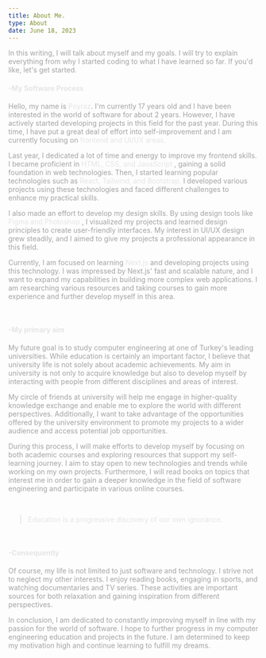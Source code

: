 ```yaml
---
title: About Me.
type: About
date: June 18, 2023
---
```


<p style="color:#a3a3a3; ">In this writing, I will talk about myself and my goals. I will try to explain everything from why I started coding to what I have learned so far. If you'd like, let's get started.</p>

<h4 style="color:#e5e5e5;">-My Software Process </h5>

<p style="color:#a3a3a3; font-weight: medium; ">Hello, my name is <span style="font-weight: medium; color:#e4e4e7">Poyraz</span>. I'm currently 17 years old and I have been interested in the world of software for about 2 years. However, I have actively started developing projects in this field for the past year. During this time, I have put a great deal of effort into self-improvement and I am currently focusing on<span style="font-weight: medium; color:#e4e4e7"> frontend and UI/UX areas. </span> </p>

<p style="color:#a3a3a3; ">Last year, I dedicated a lot of time and energy to improve my frontend skills. I became proficient in <span style="font-weight: medium; color:#e4e4e7">HTML, CSS, and JavaScript </span>, gaining a solid foundation in web technologies. Then, I started learning popular technologies such as<span style="font-weight: medium; color:#e4e4e7"> React, Tailwind, and Bootstrap.</span> I developed various projects using these technologies and faced different challenges to enhance my practical skills. </p>

<p style="color:#a3a3a3; ">I also made an effort to develop my design skills. By using design tools like<span style="font-weight: medium; color:#e4e4e7"> Figma and Photoshop </span>, I visualized my projects and learned design principles to create user-friendly interfaces. My interest in UI/UX design grew steadily, and I aimed to give my projects a professional appearance in this field. </p>

<p style="color:#a3a3a3; ">Currently, I am focused on learning<span style="font-weight: medium; color:#e4e4e7"> Next.js</span> and developing projects using this technology. I was impressed by Next.js' fast and scalable nature, and I want to expand my capabilities in building more complex web applications. I am researching various resources and taking courses to gain more experience and further develop myself in this area.</p>

</br>

<h4 style="color:#e5e5e5; font-weight: medium;">-My primary aim </h5>

<p style="color:#a3a3a3; ">My future goal is to study computer engineering at one of Turkey's leading universities. While education is certainly an important factor, I believe that university life is not solely about academic achievements. My aim in university is not only to acquire knowledge but also to develop myself by interacting with people from different disciplines and areas of interest.</p>

<p style="color:#a3a3a3; ">My circle of friends at university will help me engage in higher-quality knowledge exchange and enable me to explore the world with different perspectives. Additionally, I want to take advantage of the opportunities offered by the university environment to promote my projects to a wider audience and access potential job opportunities.</p>

<p style="color:#a3a3a3; ">During this process, I will make efforts to develop myself by focusing on both academic courses and exploring resources that support my self-learning journey. I aim to stay open to new technologies and trends while working on my own projects. Furthermore, I will read books on topics that interest me in order to gain a deeper knowledge in the field of software engineering and participate in various online courses.</p>

</br>

> <p style="color:#e5e5e5; ">Education is a progressive discovery of our own ignorance.</p>

</br>

<h4 style="color:#e5e5e5; font-weight: medium;">-Consequently</h5>

<p style="color:#a3a3a3; ">Of course, my life is not limited to just software and technology. I strive not to neglect my other interests. I enjoy reading books, engaging in sports, and watching documentaries and TV series. These activities are important sources for both relaxation and gaining inspiration from different perspectives.</p>

<p style="color:#a3a3a3; ">In conclusion, I am dedicated to constantly improving myself in line with my passion for the world of software. I hope to further progress in my computer engineering education and projects in the future. I am determined to keep my motivation high and continue learning to fulfill my dreams.</p>






